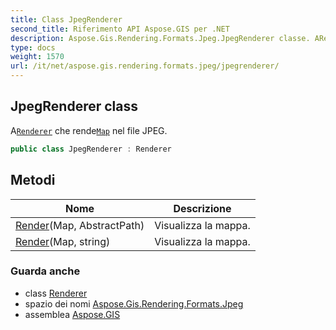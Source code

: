 ```yaml
---
title: Class JpegRenderer
second_title: Riferimento API Aspose.GIS per .NET
description: Aspose.Gis.Rendering.Formats.Jpeg.JpegRenderer classe. ARenderer che rendeMap nel file JPEG.
type: docs
weight: 1570
url: /it/net/aspose.gis.rendering.formats.jpeg/jpegrenderer/
---
```

## JpegRenderer class

A[`Renderer`](../../aspose.gis.rendering/renderer/) che rende[`Map`](../../aspose.gis.rendering/map/) nel file JPEG.

```csharp
public class JpegRenderer : Renderer
```

## Metodi

| Nome | Descrizione |
| --- | --- |
| [Render](../../aspose.gis.rendering/renderer/render/)(Map, AbstractPath) | Visualizza la mappa. |
| [Render](../../aspose.gis.rendering/renderer/render/)(Map, string) | Visualizza la mappa. |

### Guarda anche

* class [Renderer](../../aspose.gis.rendering/renderer/)
* spazio dei nomi [Aspose.Gis.Rendering.Formats.Jpeg](../../aspose.gis.rendering.formats.jpeg/)
* assemblea [Aspose.GIS](../../)


